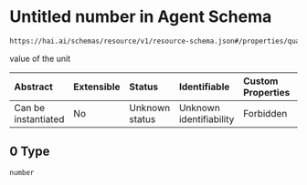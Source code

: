 # Untitled number in Agent Schema

```txt
https://hai.ai/schemas/resource/v1/resource-schema.json#/properties/quantifications/items/items/0
```

value of the unit

| Abstract            | Extensible | Status         | Identifiable            | Custom Properties | Additional Properties | Access Restrictions | Defined In                                                                                      |
| :------------------ | :--------- | :------------- | :---------------------- | :---------------- | :-------------------- | :------------------ | :---------------------------------------------------------------------------------------------- |
| Can be instantiated | No         | Unknown status | Unknown identifiability | Forbidden         | Allowed               | none                | [resource.schema.json\*](../../schemas/resource/v1/resource.schema.json "open original schema") |

## 0 Type

`number`
